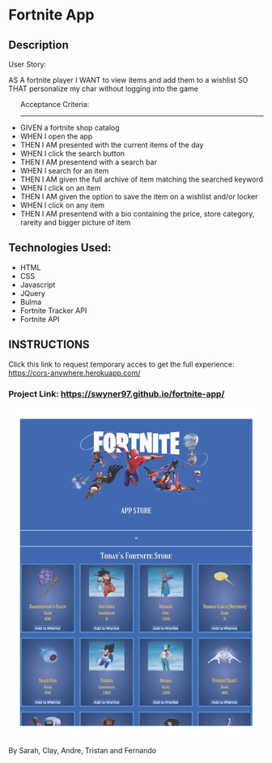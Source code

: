 # Fortnite App

## Description
User Story:

AS A fortnite player
I WANT to view items and add them to a wishlist 
SO THAT personalize my char without logging into the game

<ul>Acceptance Criteria:
<hr>
<li>GIVEN a fortnite shop catalog</li>
<li>WHEN I open the app</li>
<li>THEN I AM presented with the current items of the day</li>
<li>WHEN I click the search button</li>
<li>THEN I AM presentend with a search bar</li>
<li>WHEN I search for an item</li> 
<li>THEN I AM given the full archive of item matching the searched keyword</li>
<li>WHEN I click on an item </li>
<li>THEN I AM given the option to save the item on a wishlist and/or locker</li>
<li>WHEN I click on any item </li>
<li>THEN I AM presentend with a bio containing the price, store category, rareity and bigger picture of item
</ul>

## Technologies Used: 

- HTML
- CSS
- Javascript 
- JQuery 
- Bulma
- Fortnite Tracker API
- Fortnite API

## INSTRUCTIONS

Click this link to request temporary acces to get the full experience: https://cors-anywhere.herokuapp.com/

### Project Link: https://swyner97.github.io/fortnite-app/

![alt text](https://github.com/swyner97/fortnite-app/blob/main/assets/images/fortnite-app-screenshot.png?raw=true)

By Sarah, Clay, Andre, Tristan and Fernando
